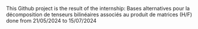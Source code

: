 This Github project is the result of the internship: Bases alternatives pour
la décomposition de tenseurs bilinéaires associés au produit de matrices (H/F)
done from 21/05/2024 to 15/07/2024
